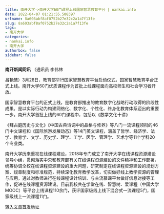 ```yaml
---
title: 南开大学->南开大学60门课程上线国家智慧教育平台 | nankai.info
date: 2022-04-07 01:21:55.508397
urlname: 8a603abf8af0752b27e32c2a1a7f13fe
slug: 8a603abf8af0752b27e32c2a1a7f13fe
tags: 
- 南开大学
categories:
- nankai.info
- 南开大学
authorbox: false
sidebar: false
---
```

**南开新闻网讯** （通讯员 李伟林

吕艳慧）3月28日，教育部举行国家智慧教育平台启动仪式，国家智慧教育平台正式上线。南开大学60门优质课程作为首批上线课程面向高校师生和社会学习者开放。

国家智慧教育平台的正式上线，是教育部推出的教育数字化战略行动取得的阶段性成果，是以实际行动为构建网络化、数字化、个性化、终身化教育体系迈出的重要一步。南开大学首批上线的60门课程中，包括以《数学文化十讲》
<!--more-->
《拜占庭历史与文化》《中国古典诗词中的品格与修养》等八门一流课程领衔的46门中文课程和《国际旅游发展动态》等14门英文课程，涵盖了哲学、经济学、法学、教育学、文学、历史学、理学、工学、医学、管理学、艺术学等11个学科20个专业类。

南开大学历来重视在线课程建设，2018年专门成立了南开大学在线课程资源建设领导小组，贯彻落实中央和教育部有关在线课程资源建设的文件精神和工作部署，统筹协调全校在线课程资源建设的重大问题，研究制定在线课程资源建设的规划方案、规章制度和标准规范，持续深化教育教学改革，切实做好线上教学资源的管理与应用，通过对教师进行在线课程设计培训、与主流慕课平台做好信息对接等工作，促进在线课程资源建设。目前我校共在学堂在线、智慧树、爱课程（中国大学MOOC）等平台上线课程110余门，获评国家级线上线下混合式一流课程5门，国家级线上一流课程11门。



[转入文章首发地址](http://news.nankai.edu.cn/ywsd/system/2022/04/01/030050764.shtml)